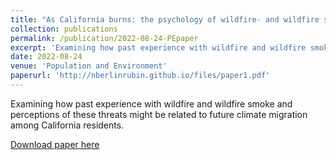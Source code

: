 ```yaml
---
title: "As California burns: the psychology of wildfire- and wildfire smoke-related migration intentions"
collection: publications
permalink: /publication/2022-08-24-PEpaper
excerpt: 'Examining how past experience with wildfire and wildfire smoke and perceptions of these threats might be related to future climate migration among California residents.'
date: 2022-08-24
venue: 'Population and Environment'
paperurl: 'http://nberlinrubin.github.io/files/paper1.pdf'
---
```

Examining how past experience with wildfire and wildfire smoke and perceptions of these threats might be related to future climate migration among California residents.

[Download paper here](http://nberlinrubin.github.io/files/paper1.pdf)